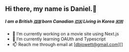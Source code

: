 ## Hi there, my name is Daniel.👋
##### I am a British 🇬🇧 born Canadian 🇨🇦 Living in Korea 🇰🇷

- 🔭 I’m currently working on a movie site using Next.js
- 🌱 I’m currently learning OAUth and Typescript
- 📫 Reach me through email at [dbjowett@gmail.com][]

<!--
**dbjowett/dbjowett** is a ✨ _special_ ✨ repository because its `README.md` (this file) appears on your GitHub profile.

Here are some ideas to get you started:

- 🔭 I’m currently working on ...
- 🌱 I’m currently learning ...
- 👯 I’m looking to collaborate on ...
- 🤔 I’m looking for help with ...
- 💬 Ask me about ...
- 📫 How to reach me: ...
- 😄 Pronouns: ...
- ⚡ Fun fact: ...
-->
